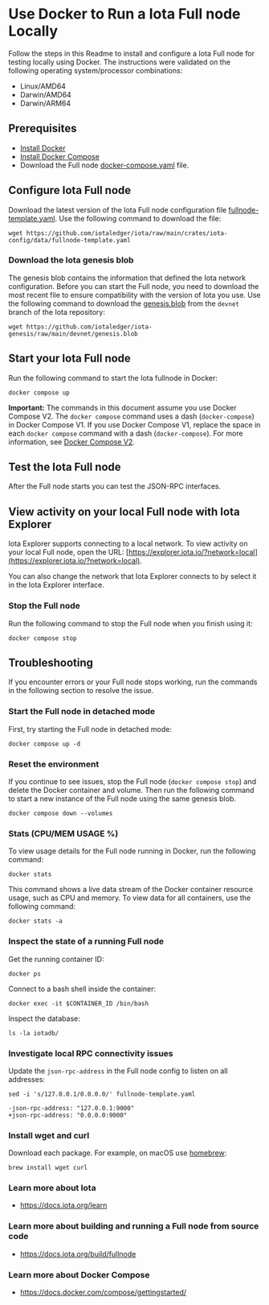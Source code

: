 # Use Docker to Run a Iota Full node Locally

Follow the steps in this Readme to install and configure a Iota Full node for testing locally using Docker. The instructions were validated on the following operating system/processor combinations:

- Linux/AMD64
- Darwin/AMD64
- Darwin/ARM64

## Prerequisites

- [Install Docker](https://docs.docker.com/get-docker/)
- [Install Docker Compose](https://docs.docker.com/compose/install/)
- Download the Full node [docker-compose.yaml](https://github.com/iotaledger/iota/blob/main/docker/fullnode/docker-compose.yaml) file.

## Configure Iota Full node

Download the latest version of the Iota Full node configuration file [fullnode-template.yaml](https://github.com/iotaledger/iota/raw/main/crates/iota-config/data/fullnode-template.yaml). Use the following command to download the file:

```shell
wget https://github.com/iotaledger/iota/raw/main/crates/iota-config/data/fullnode-template.yaml
```

### Download the Iota genesis blob

The genesis blob contains the information that defined the Iota network configuration. Before you can start the Full node, you need to download the most recent file to ensure compatibility with the version of Iota you use. Use the following command to download the [genesis.blob](https://github.com/iotaledger/iota-genesis/raw/main/devnet/genesis.blob) from the `devnet` branch of the Iota repository:

`wget https://github.com/iotaledger/iota-genesis/raw/main/devnet/genesis.blob`

## Start your Iota Full node

Run the following command to start the Iota fullnode in Docker:

```shell
docker compose up
```

**Important:** The commands in this document assume you use Docker Compose V2. The `docker compose` command uses a dash (`docker-compose`) in Docker Compose V1. If you use Docker Compose V1, replace the space in each `docker compose` command with a dash (`docker-compose`). For more information, see [Docker Compose V2](https://docs.docker.com/compose/#compose-v2-and-the-new-docker-compose-command).

## Test the Iota Full node

After the Full node starts you can test the JSON-RPC interfaces.

## View activity on your local Full node with Iota Explorer

Iota Explorer supports connecting to a local network. To view activity on your local Full node, open the URL: [https://explorer.iota.io/?network=local](https://explorer.iota.io/?network=local).

You can also change the network that Iota Explorer connects to by select it in the Iota Explorer interface.

### Stop the Full node

Run the following command to stop the Full node when you finish using it:

```shell
docker compose stop
```

## Troubleshooting

If you encounter errors or your Full node stops working, run the commands in the following section to resolve the issue.

### Start the Full node in detached mode

First, try starting the Full node in detached mode:

```shell
docker compose up -d
```

### Reset the environment

If you continue to see issues, stop the Full node (`docker compose stop`) and delete the Docker container and volume. Then run the following command to start a new instance of the Full node using the same genesis blob.

```shell
docker compose down --volumes
```

### Stats (CPU/MEM USAGE %)

To view usage details for the Full node running in Docker, run the following command:

```shell
docker stats
```

This command shows a live data stream of the Docker container resource usage, such as CPU and memory. To view data for all containers, use the following command:

```shell
docker stats -a
```

### Inspect the state of a running Full node

Get the running container ID:

```shell
docker ps
```

Connect to a bash shell inside the container:

```shell
docker exec -it $CONTAINER_ID /bin/bash
```

Inspect the database:

```shell
ls -la iotadb/
```

### Investigate local RPC connectivity issues

Update the `json-rpc-address` in the Full node config to listen on all addresses:

```shell
sed -i 's/127.0.0.1/0.0.0.0/' fullnode-template.yaml
```

```shell
-json-rpc-address: "127.0.0.1:9000"
+json-rpc-address: "0.0.0.0:9000"
```

### Install wget and curl

Download each package. For example, on macOS use [homebrew](https://brew.sh/):

`brew install wget curl`

### Learn more about Iota

- https://docs.iota.org/learn

### Learn more about building and running a Full node from source code

- https://docs.iota.org/build/fullnode

### Learn more about Docker Compose

- https://docs.docker.com/compose/gettingstarted/
